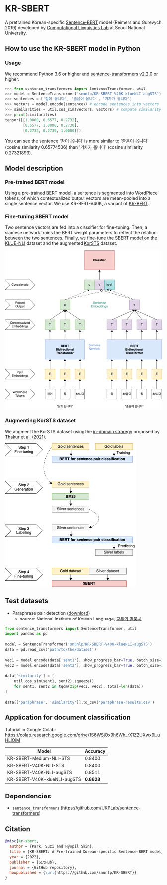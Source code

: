 # KR-SBERT

A pretrained Korean-specific [Sentence-BERT](https://github.com/UKPLab/sentence-transformers) model (Reimers and Gurevych 2019) developed by [Computational Linguistics Lab](http://knlp.snu.ac.kr/) at Seoul National University.

## How to use the KR-SBERT model in Python

### Usage
We recommend Python 3.6 or higher and [sentence-transformers v2.2.0](https://github.com/UKPLab/sentence-transformers) or higher.

```python
>>> from sentence_transformers import SentenceTransformer, util
>>> model = SentenceTransformer('snunlp/KR-SBERT-V40K-klueNLI-augSTS') # or your file path
>>> sentences = ['잠이 옵니다', '졸음이 옵니다', '기차가 옵니다']
>>> vectors = model.encode(sentences) # encode sentences into vectors
>>> similarities = util.cos_sim(vectors, vectors) # compute similarity between sentence vectors
>>> print(similarities)
tensor([[1.0000, 0.6577, 0.2732],
        [0.6577, 1.0000, 0.2730],
        [0.2732, 0.2730, 1.0000]])

```

You can see the sentence '잠이 옵니다' is more similar to '졸음이 옵니다' (cosine similarity 0.65774536) than '기차가 옵니다' (cosine similarity 0.27321893).


## Model description

### Pre-trained BERT model

Using a pre-trained BERT model, a sentence is segmented into WordPiece tokens, of which contextualized output vectors are mean-pooled into a single sentence vector. We use KR-BERT-V40K, a variant of [KR-BERT](https://github.com/snunlp/KR-BERT).

### Fine-tuning SBERT model

Two sentence vectors are fed into a classifier for fine-tuning. Then, a siamese network trains the BERT weight parameters to reflect the relation between the two sentences. Finally, we fine-tune the SBERT model on the [KLUE-NLI](https://github.com/KLUE-benchmark/KLUE) dataset and the augmented [KorSTS](https://github.com/kakaobrain/KorNLUDatasets) dataset.

![](https://raw.githubusercontent.com/snunlp/KR-SBERT/main/sbert-siamese-draw-2.png)

### Augmenting KorSTS dataset

We augment the KorSTS dataset using the [in-domain straregy](https://www.sbert.net/examples/training/data_augmentation/README.html) proposed by [Thakur et al. (2021)](https://aclanthology.org/2021.naacl-main.28/).

![](https://raw.githubusercontent.com/snunlp/KR-SBERT/main/sbert-augmentation-draw.png)

## Test datasets

+ Paraphrase pair detection ([download](https://drive.google.com/file/d/1trEt1QcRG2XLxMqf0ZwIVIZGDweC3VdM/view?usp=sharing))
    + source: National Institute of Korean Language, [모두의 말뭉치](https://corpus.korean.go.kr/).

```python
from sentence_transformers import SentenceTransformer, util
import pandas as pd

model = SentenceTransformer('snunlp/KR-SBERT-V40K-klueNLI-augSTS')
data = pd.read_csv('path/to/the/dataset')

vec1 = model.encode(data['sent1'], show_progress_bar=True, batch_size=32)
vec2 = model.encode(data['sent2'], show_progress_bar=True, batch_size=32)

data['similarity'] = [
    util.cos_sim(sent1, sent2).squeeze()
    for sent1, sent2 in tqdm(zip(vec1, vec2), total=len(data))
]

data[['paraphrase', 'similarity']].to_csv('paraphrase-results.csv')

```

## Application for document classification

Tutorial in Google Colab: https://colab.research.google.com/drive/1S6WSjOx9h6Wh_rX1Z2UXwx9i_uHLlOiM


|Model|Accuracy|
|-|-|
|KR-SBERT-Medium-NLI-STS|0.8400|
|KR-SBERT-V40K-NLI-STS|0.8400|
|KR-SBERT-V40K-NLI-augSTS|0.8511|
|KR-SBERT-V40K-klueNLI-augSTS|**0.8628**|

## Dependencies

+ `sentence_transformers` (https://github.com/UKPLab/sentence-transformers)

## Citation
```bibtex
@misc{kr-sbert,
  author = {Park, Suzi and Hyopil Shin},
  title = {KR-SBERT: A Pre-trained Korean-specific Sentence-BERT model},
  year = {2022},
  publisher = {GitHub},
  journal = {GitHub repository},
  howpublished = {\url{https://github.com/snunlp/KR-SBERT}}
}
```
